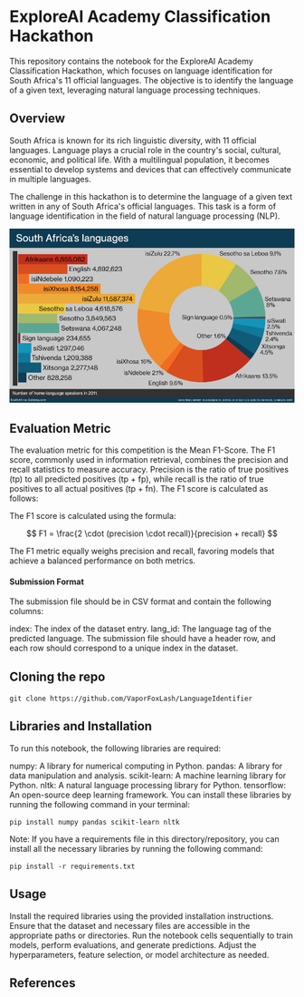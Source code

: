 # ExploreAI Academy Classification Hackathon
This repository contains the notebook for the ExploreAI Academy Classification Hackathon, which focuses on language identification for South Africa's 11 official languages. The objective is to identify the language of a given text, leveraging natural language processing techniques.

## Overview
South Africa is known for its rich linguistic diversity, with 11 official languages. Language plays a crucial role in the country's social, cultural, economic, and political life. With a multilingual population, it becomes essential to develop systems and devices that can effectively communicate in multiple languages.

The challenge in this hackathon is to determine the language of a given text written in any of South Africa's official languages. This task is a form of language identification in the field of natural language processing (NLP).

![South Africa Languages](https://github.com/VaporFoxLash/LanguageIdentifier/blob/main/assets/South_Africa_languages_2011.jpg)


## Evaluation Metric
The evaluation metric for this competition is the Mean F1-Score. The F1 score, commonly used in information retrieval, combines the precision and recall statistics to measure accuracy. Precision is the ratio of true positives (tp) to all predicted positives (tp + fp), while recall is the ratio of true positives to all actual positives (tp + fn). The F1 score is calculated as follows:


The F1 score is calculated using the formula:

$$ F1 = \frac{2 \cdot (precision \cdot recall)}{precision + recall} $$


The F1 metric equally weighs precision and recall, favoring models that achieve a balanced performance on both metrics.

#### Submission Format
The submission file should be in CSV format and contain the following columns:

index: The index of the dataset entry.
lang_id: The language tag of the predicted language.
The submission file should have a header row, and each row should correspond to a unique index in the dataset.

## Cloning the repo
```
git clone https://github.com/VaporFoxLash/LanguageIdentifier
```

## Libraries and Installation
To run this notebook, the following libraries are required:

numpy: A library for numerical computing in Python.
pandas: A library for data manipulation and analysis.
scikit-learn: A machine learning library for Python.
nltk: A natural language processing library for Python.
tensorflow: An open-source deep learning framework.
You can install these libraries by running the following command in your terminal:

```
pip install numpy pandas scikit-learn nltk
```

Note: If you have a requirements file in this directory/repository, you can install all the necessary libraries by running the following command:
```
pip install -r requirements.txt
```

## Usage
Install the required libraries using the provided installation instructions.
Ensure that the dataset and necessary files are accessible in the appropriate paths or directories.
Run the notebook cells sequentially to train models, perform evaluations, and generate predictions.
Adjust the hyperparameters, feature selection, or model architecture as needed.


## References


